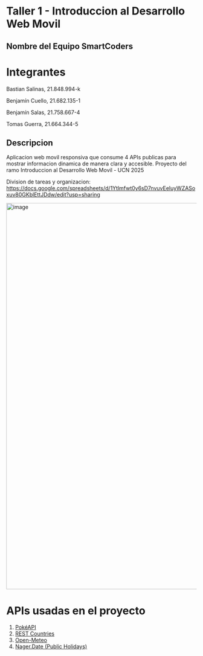 # Taller 1 - Introduccion al Desarrollo Web Movil

## Nombre del Equipo SmartCoders

# Integrantes
Bastian Salinas, 21.848.994-k 

Benjamín Cuello, 21.682.135-1

Benjamín Salas, 21.758.667-4

Tomas Guerra, 21.664.344-5

## Descripcion
Aplicacion web movil responsiva que consume 4 APIs publicas 
para mostrar informacion dinamica de manera clara y accesible.
Proyecto del ramo Introduccion al Desarrollo Web Movil - UCN 2025

Division de tareas y organizacion: 
https://docs.google.com/spreadsheets/d/1Ytlmfwt0y6sD7nvuvEeluyWZASoxuv80GKblEttJDdw/edit?usp=sharing 

<img width="1024" height="1024" alt="image" src="https://github.com/user-attachments/assets/0925bbb5-e158-4a53-a7a7-44f48cb05083" />

# APIs usadas en el proyecto

1. [PokéAPI](https://pokeapi.co/)  
2. [REST Countries](https://restcountries.com/)  
3. [Open-Meteo](https://open-meteo.com/en/docs)  
4. [Nager.Date (Public Holidays)](https://date.nager.at/Api)  
